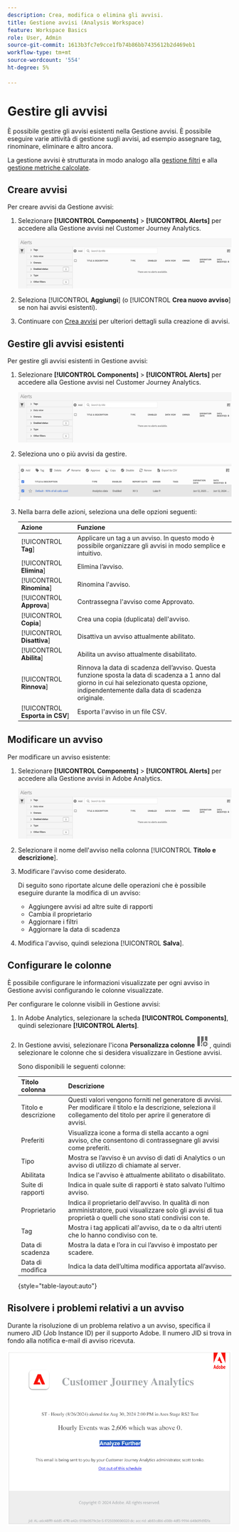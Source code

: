 ```yaml
---
description: Crea, modifica o elimina gli avvisi.
title: Gestione avvisi (Analysis Workspace)
feature: Workspace Basics
role: User, Admin
source-git-commit: 1613b3fc7e9cce1fb74b86bb7435612b2d469eb1
workflow-type: tm+mt
source-wordcount: '554'
ht-degree: 5%

---
```


# Gestire gli avvisi

È possibile gestire gli avvisi esistenti nella Gestione avvisi. È possibile eseguire varie attività di gestione sugli avvisi, ad esempio assegnare tag, rinominare, eliminare e altro ancora.

La gestione avvisi è strutturata in modo analogo alla [gestione filtri](/help/components/filters/manage-filters.md) e alla [gestione metriche calcolate](/help/components/calc-metrics/cm-workflow/cm-manager.md).

## Creare avvisi

Per creare avvisi da Gestione avvisi:

1. Selezionare **[!UICONTROL Components]** > **[!UICONTROL Alerts]** per accedere alla Gestione avvisi nel Customer Journey Analytics.

   ![](assets/alert-manager.png)

1. Seleziona [!UICONTROL **Aggiungi**] (o [!UICONTROL **Crea nuovo avviso**] se non hai avvisi esistenti).

1. Continuare con [Crea avvisi](/help/analysis-workspace/c-intelligent-alerts/alert-builder.md) per ulteriori dettagli sulla creazione di avvisi.

## Gestire gli avvisi esistenti

Per gestire gli avvisi esistenti in Gestione avvisi:

1. Selezionare **[!UICONTROL Components]** > **[!UICONTROL Alerts]** per accedere alla Gestione avvisi nel Customer Journey Analytics.

   ![](assets/alert-manager.png)

1. Seleziona uno o più avvisi da gestire.

   ![](assets/alert-manager-tasks.png)

1. Nella barra delle azioni, seleziona una delle opzioni seguenti:

   | Azione | Funzione |
   |---------|----------|
   | [!UICONTROL **Tag**] | Applicare un tag a un avviso. In questo modo è possibile organizzare gli avvisi in modo semplice e intuitivo. |
   | [!UICONTROL **Elimina**] | Elimina l’avviso. |
   | [!UICONTROL **Rinomina**] | Rinomina l&#39;avviso. |
   | [!UICONTROL **Approva**] | Contrassegna l&#39;avviso come Approvato. |
   | [!UICONTROL **Copia**] | Crea una copia (duplicata) dell&#39;avviso. |
   | [!UICONTROL **Disattiva**] | Disattiva un avviso attualmente abilitato. |
   | [!UICONTROL **Abilita**] | Abilita un avviso attualmente disabilitato. |
   | [!UICONTROL **Rinnova**] | Rinnova la data di scadenza dell’avviso. Questa funzione sposta la data di scadenza a 1 anno dal giorno in cui hai selezionato questa opzione, indipendentemente dalla data di scadenza originale. |
   | [!UICONTROL **Esporta in CSV**] | Esporta l&#39;avviso in un file CSV. |

## Modificare un avviso

Per modificare un avviso esistente:

1. Selezionare **[!UICONTROL Components]** > **[!UICONTROL Alerts]** per accedere alla Gestione avvisi in Adobe Analytics.

   ![](assets/alert-manager.png)

1. Selezionare il nome dell&#39;avviso nella colonna [!UICONTROL **Titolo e descrizione**].

1. Modificare l&#39;avviso come desiderato.

   Di seguito sono riportate alcune delle operazioni che è possibile eseguire durante la modifica di un avviso:

   * Aggiungere avvisi ad altre suite di rapporti
   * Cambia il proprietario
   * Aggiornare i filtri
   * Aggiornare la data di scadenza

1. Modifica l&#39;avviso, quindi seleziona [!UICONTROL **Salva**].

## Configurare le colonne

È possibile configurare le informazioni visualizzate per ogni avviso in Gestione avvisi configurando le colonne visualizzate.

Per configurare le colonne visibili in Gestione avvisi:

1. In Adobe Analytics, selezionare la scheda **[!UICONTROL Components]**, quindi selezionare **[!UICONTROL Alerts]**.

1. In Gestione avvisi, selezionare l&#39;icona **Personalizza colonne** ![Personalizza colonne icona](assets/customize-columns-icon.png), quindi selezionare le colonne che si desidera visualizzare in Gestione avvisi.

   Sono disponibili le seguenti colonne:

   | Titolo colonna | Descrizione |
   |---|---|
   | Titolo e descrizione | Questi valori vengono forniti nel generatore di avvisi. Per modificare il titolo e la descrizione, seleziona il collegamento del titolo per aprire il generatore di avvisi. |
   | Preferiti | Visualizza icone a forma di stella accanto a ogni avviso, che consentono di contrassegnare gli avvisi come preferiti. <!-- For more information, see [Mark calculated metrics as favorites](/help/components/c-calcmetrics/c-workflow/cm-workflow/cm-favorite.md). --> |
   | Tipo | Mostra se l’avviso è un avviso di dati di Analytics o un avviso di utilizzo di chiamate al server. |
   | Abilitata | Indica se l&#39;avviso è attualmente abilitato o disabilitato. |
   | Suite di rapporti | Indica in quale suite di rapporti è stato salvato l’ultimo avviso. |
   | Proprietario | Indica il proprietario dell&#39;avviso. In qualità di non amministratore, puoi visualizzare solo gli avvisi di tua proprietà o quelli che sono stati condivisi con te. |
   | Tag | Mostra i tag applicati all&#39;avviso, da te o da altri utenti che lo hanno condiviso con te. |
   | Data di scadenza | Mostra la data e l’ora in cui l’avviso è impostato per scadere. |
   | Data di modifica | Indica la data dell’ultima modifica apportata all’avviso. |

   {style="table-layout:auto"}

   <!-- When "Last used" column is added, add this information as the description: Shows the date when the alert was last used. <p>This information can help you determine whether a component is valuable to users in your organization, where it is used, and if it needs to be deleted or modified.</p><p>Consider the following when viewing this column:</p><ul><li>This information does not include usage from the API, Report Builder, or Data Warehouse.</li><li>For some components, this column might not contain data if the component was last used prior to September 2023.</li></ul> -->

## Risolvere i problemi relativi a un avviso

Durante la risoluzione di un problema relativo a un avviso, specifica il numero JID (Job Instance ID) per il supporto Adobe. Il numero JID si trova in fondo alla notifica e-mail di avviso ricevuta.

![E-mail avviso](assets/alerts-email.PNG)